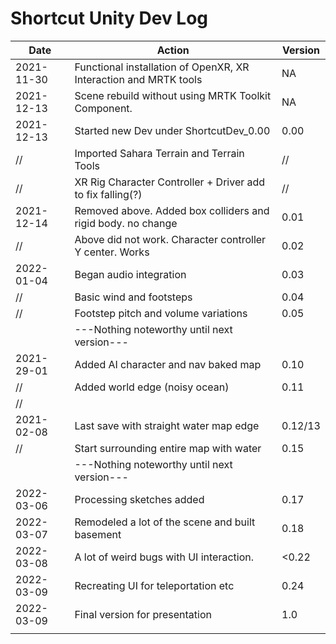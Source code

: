 # Shortcut Unity Dev Log

| Date       | Action                                                           | Version |
| ---------- | ---------------------------------------------------------------- | ------- |
| 2021-11-30 | Functional installation of OpenXR, XR Interaction and MRTK tools | NA      |
| 2021-12-13 | Scene rebuild without using MRTK Toolkit Component.              | NA      |
| 2021-12-13 | Started new Dev under ShortcutDev_0.00                           | 0.00    |
| //         | Imported Sahara Terrain and Terrain Tools                        | //      |
| //         | XR Rig Character Controller + Driver add to fix falling(?)       | //      |
| 2021-12-14 | Removed above. Added box colliders and rigid body. no change     | 0.01    |
| //         | Above did not work. Character controller Y center. Works         | 0.02    |
| 2022-01-04 | Began audio integration                                          | 0.03    |
| //         | Basic wind and footsteps                                         | 0.04    |
| //         | Footstep pitch and volume variations                             | 0.05    |
|            | ---Nothing noteworthy until next version---                      |         |
| 2021-29-01 | Added AI character and nav baked map                             | 0.10    |
| //         | Added world edge (noisy ocean)                                   | 0.11    |
| //         |                                                                  |         |
| 2021-02-08 | Last save with straight water map edge                           | 0.12/13 |
| //         | Start surrounding entire map with water                          | 0.15    |
|            | ---Nothing noteworthy until next version---                      |         |
| 2022-03-06 | Processing sketches added                                        | 0.17    |
| 2022-03-07 | Remodeled a lot of the scene and built basement                  | 0.18    |
| 2022-03-08 | A lot of weird bugs with UI interaction.                         | <0.22   |
| 2022-03-09 | Recreating UI for teleportation etc                              | 0.24    |
| 2022-03-09 | Final version for presentation                                   | 1.0     |
|            |                                                                  |         |
